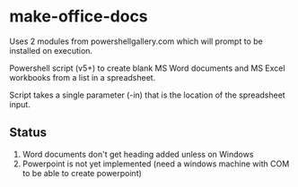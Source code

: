 # make-office-docs

Uses 2 modules from powershellgallery.com which will prompt to be installed on execution.

Powershell script (v5+) to create blank MS Word documents and MS Excel workbooks from a list in a spreadsheet.

Script takes a single parameter (-in) that is the location of the spreadsheet input.


## Status
1. Word documents don't get heading added unless on Windows
1. Powerpoint is not yet implemented (need a windows machine with COM to be able to create powerpoint)
